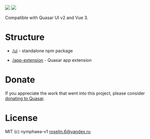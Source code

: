 <img src="https://img.shields.io/npm/v/quasar-ui-q-tel-input.svg?label=quasar-ui-q-tel-input">
<img src="https://img.shields.io/npm/v/quasar-app-extension-q-tel-input.svg?label=quasar-app-extension-q-tel-input">

Compatible with Quasar UI v2 and Vue 3.

# Structure
* [/ui](ui) - standalone npm package

* [/app-extension](app-extension) - Quasar app extension


# Donate
If you appreciate the work that went into this project, please consider [donating to Quasar](https://donate.quasar.dev).

# License
MIT (c) nymphaea-v1 <roselin.6@yandex.ru>
